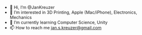 - 👋 Hi, I’m @JanKreuzer
- 👀 I’m interested in 3D Printing, Apple (Mac/iPhone), Electronics, Mechanics
- 🌱 I’m currently learning Computer Science, Unity
- 📫 How to reach me jan.s.kreuzer@gmail.com
<!---
JanKreuzer/JanKreuzer is a ✨ special ✨ repository because its `README.md` (this file) appears on your GitHub profile.
You can click the Preview link to take a look at your changes.
--->
